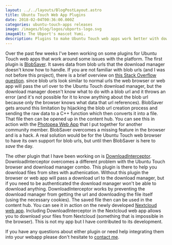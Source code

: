 ```yaml
---
layout: ../../layouts/BlogPostLayout.astro
title: Ubuntu Touch Web App Plugins
date: 2018-02-04T00:36:00.000Z
categories: ubuntu-touch-apps releases
image: /images/blog/logos/ubports-logo.svg
imageAlt: The Ubport's mascot Yumi.
description: Plugins to make Ubuntu Touch web apps work better with downloads.
---
```


Over the past few weeks I've been working on some plugins for Ubuntu Touch
web apps that work around some issues with the platform. The first plugin is
[BlobSaver](https://github.com/bhdouglass/blobsaver). It saves data from blob
urls that the download manager doesn't know how to handle. If you are not
familiar with blob urls (and I was not before this project), there is a brief
overview on [this Stack Overflow question](https://stackoverflow.com/questions/30864573/what-is-a-blob-url-and-why-it-is-used/30881444#30881444).
since blob urls look similar to normal urls the web browser or web app will
pass the url over to the Ubuntu Touch download manager, but the download
manager doesn't know what to do with a blob url and it throws an error (and
it's not possible for it to know anything about the blob url because only
the browser knows what data that url references). BlobSaver gets around this
limitation by hijacking the blob url creation process and sending the raw data
to a C++ function which then converts it into a file. That file then can be
opened up in the content hub. You can see this in action with the
[Photopea Web App](https://github.com/bhdouglass/photopea-webapp) that I put
together for another community member. BlobSaver overcomes a missing feature
in the browser and is a hack. A real solution would be for the Ubuntu Touch
web browser to have its own support for blob urls, but until then BlobSaver is
here to _save_ the day.

The other plugin that I have been working on is [DownloadInterceptor](https://github.com/bhdouglass/downloadinterceptor).
DownloadInterceptor overcomes a different problem with the Ubuntu Touch browser
and download manager combo. This plugin is there to help you download files
from sites with authenication. Without this plugin the browser or web app will
pass a download url to the download manager, but if you need to be authenticated
the download manager won't be able to download anything. DownloadInterceptor
works by preventing the download manager from getting the url and downloading
the file itself (using the necessary cookies). The saved file then can be used
in the content hub. You can see it in action on the newly developed
[Nextcloud web app](https://github.com/mateosalta/nextcloud_ogra). Including
DownloadInterceptor in the Nextcloud web app allows you to download your files
from Nextcloud (something that is impossible in the browser). This is not my
app but I have contributed to its development.

If you have any questions about either plugin or need help integrating them
into your webapp please don't hesitate to [contact me](https://bhdouglass.com/#contact).
